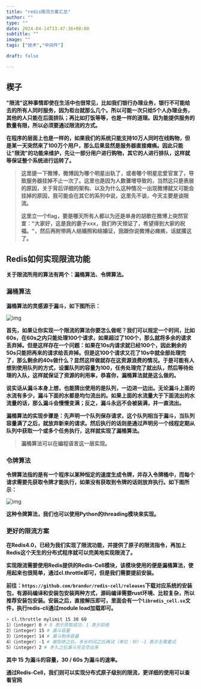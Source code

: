 ```yaml
---
title: "redis限流方案汇总"
author: ""
type: ""
date: 2024-04-14T13:47:36+08:00
subtitle: ""
image: ""
tags: ["技术","中间件"]

draft: false

---
```


## 楔子

**"限流"这种事情即使在生活中也很常见，比如我们银行办理业务，银行不可能给去的所有人同时服务，因为柜台就那么几个。所以可能一次只给5个人办理业务，其他的人只能在后面排队；再比如打饭等等，也是一样的道理。因为能提供服务的数量有限，所以必须要通过限流的方式。**

**在程序的层面上也是一样的，如果我们的系统只能支持10万人同时在线购物，但是某一天突然来了100万个用户，那么后果显然是服务器直接瘫痪。因此只能让"限流"的功能来维护，先让一部分用户进行购物，其它的人进行排队，这样就等保证整个系统进行运转了。**

> **这里提一下微博，微博因为哪个明星出轨了，或者哪个明星恋爱官宣了，导致服务器挂掉不止一次了。这里也是因为人数骤增导致的，当然这只是表层的原因，关于背后详细的架构、以及为什么这种情况一出现微博就又可能会挂掉的原因，我可能会在其它的系列中说，这里先不谈，今天主要是谈限流。**
>
> **这里立一个flag，要是哪天所有人都以为还是单身的胡歌在微博上突然官宣："大家好，这是我的妻子xxx，我们昨天领证了，希望得到大家的祝福。"，然后再附带两人结婚照和结婚证，我跟你说微博必瘫痪，话就撂这了。**

## Redis如何实现限流功能

**关于限流所用的算法有两个：漏桶算法、令牌算法。**

### 漏桶算法

**漏桶算法的灵感源于漏斗，如下图所示：**

![img](https://img2020.cnblogs.com/blog/1229382/202007/1229382-20200716164904353-1015512408.png)

**首先，如果让你实现一个限流的算法你要怎么做呢？我们可以规定一个时间，比如60s，在60s之内只能处理100个请求，如果超过了100个，那么就将多余的请求丢弃掉。但是这样存在一个问题：如果在10s内请求就已经100个，因此剩余的50s只能把再来的请求给丢弃掉。但是这100个请求又花了10s中就全部处理完了，那么剩余的40s做什么？显然这样做就存在这资源浪费的情况。于是可能有人想到使用队列的方式，设置队列的容量为100，任务处理完了就出队，然后等待处理的入队，这样就保证了资源的利用率，恭喜你，漏桶算法就是这么做的。**

**说实话从漏斗本身上想，也能猜出使用的是队列，一边进一边出。无论漏斗上面的水流有多少，漏斗下面的水都是均匀流出的。如果上面的水流量大于下面流出的水流量的话，那么漏斗会慢慢变满；反之，漏斗永远不会被装满，并一直流出。**

**漏桶算法的实现步骤是：先声明一个队列保存请求，这个队列相当于漏斗，当队列容量满了之后，就放弃新来的请求。然后执行的话则是通过声明另一个线程定期从队列中获取一个或多个任务执行，这样就实现了漏桶算法。**

> **漏桶算法可以在编程语言这一层实现。**

### 令牌算法

**令牌算法指的是有一个程序以某种恒定的速度生成令牌，并存入令牌桶中，而每个请求需要先获取令牌才能执行，如果没有获取到令牌的话则放弃执行。如下图所示：**

![img](https://img2020.cnblogs.com/blog/1229382/202007/1229382-20200716164912827-1879589360.png)

**这种令牌算法，我们也可以使用Python的threading模块来实现。**

### 更好的限流方案

**在Redis4.0，已经为我们实现了限流功能，并提供了原子的限流指令，再加上Redis这个天生的分布式程序就可以完美地实现限流了。**

**实现限流需要使用Redis提供的Redis-Cell模块，该模块使用的便是漏桶算法，使用起来也很简单，通过cl.throttle即可，但是我们需要提前安装。**

**前往：`https://github.com/brandur/redis-cell/releases`下载对应系统的安装包，有源码编译和安装包安装两种方式，源码编译需要rust环境、比较复杂，所以推荐安装包安装。安装之后，直接解压即可，里面会有一个`libredis_cell.so`文件，执行redis-cli通过module load加载即可。**

```sh
> cl.throttle mylimit 15 30 60
1）（integer）0 # 0 表示获取成功，1 表示拒绝
2）（integer）15 # 漏斗容量
3）（integer）14 # 漏斗剩余容量
4）（integer）-1 # 被拒绝之后，多长时间之后再试（单位：秒）-1 表示无需重试
5）（integer）2 # 多久之后漏斗完全空出来
```

**其中 15 为漏斗的容量，30 / 60s 为漏斗的速率。**

**通过Redis-Cell，我们则可以实现分布式原子级别的限流，更详细的使用可以查看官网**